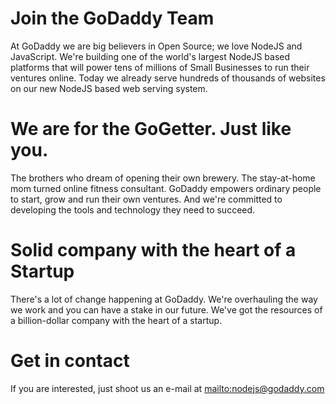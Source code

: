 Join the GoDaddy Team
======

At GoDaddy we are big believers in Open Source; we love NodeJS and JavaScript. We're building one of the world's largest NodeJS based platforms that will power tens of millions of Small Businesses to run their ventures online. Today we already serve hundreds of thousands of websites on our new NodeJS based web serving system. 

We are for the GoGetter. Just like you.
=====

The brothers who dream of opening their own brewery. The stay-at-home mom turned online fitness consultant. GoDaddy empowers ordinary people to start, grow and run their own ventures. And we're committed to developing the tools and technology they need to succeed.


Solid company with the heart of a Startup
====

There's a lot of change happening at GoDaddy. We're overhauling the way we work and you can have a stake in our future. We've got the resources of a billion-dollar company with the heart of a startup.

Get in contact
====
If you are interested, just shoot us an e-mail at [mailto:nodejs@godaddy.com](nodejs@godaddy.com) 

